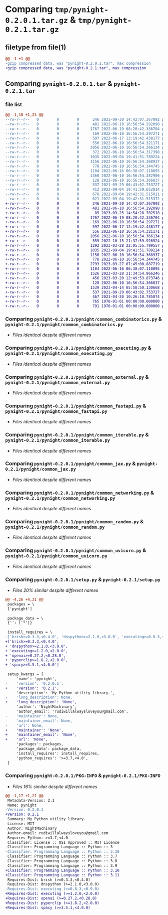 # Comparing `tmp/pynight-0.2.0.1.tar.gz` & `tmp/pynight-0.2.1.tar.gz`

## filetype from file(1)

```diff
@@ -1 +1 @@
-gzip compressed data, was "pynight-0.2.0.1.tar", max compression
+gzip compressed data, was "pynight-0.2.1.tar", max compression
```

## Comparing `pynight-0.2.0.1.tar` & `pynight-0.2.1.tar`

### file list

```diff
@@ -1,18 +1,23 @@
--rw-r--r--   0        0        0      246 2021-09-30 14:42:07.367092 pynight-0.2.0.1/pynight/__init__.py
--rw-r--r--   0        0        0      481 2022-06-10 16:56:54.292098 pynight-0.2.0.1/pynight/common_async.py
--rw-r--r--   0        0        0     1767 2022-06-19 08:20:42.336704 pynight-0.2.0.1/pynight/common_combinatorics.py
--rw-r--r--   0        0        0      169 2022-06-10 16:56:54.297271 pynight-0.2.0.1/pynight/common_debugging.py
--rw-r--r--   0        0        0      597 2022-06-17 12:19:42.438177 pynight-0.2.0.1/pynight/common_executing.py
--rw-r--r--   0        0        0      556 2022-06-10 16:56:54.321171 pynight-0.2.0.1/pynight/common_external.py
--rw-r--r--   0        0        0     2056 2022-06-10 16:56:54.366134 pynight-0.2.0.1/pynight/common_fastapi.py
--rw-r--r--   0        0        0      372 2022-06-10 16:56:54.317398 pynight-0.2.0.1/pynight/common_files.py
--rw-r--r--   0        0        0     1035 2022-09-04 19:41:51.789224 pynight-0.2.0.1/pynight/common_iterable.py
--rw-r--r--   0        0        0     1156 2022-06-10 16:56:54.368937 pynight-0.2.0.1/pynight/common_jax.py
--rw-r--r--   0        0        0      778 2022-06-10 16:56:54.344745 pynight-0.2.0.1/pynight/common_networking.py
--rw-r--r--   0        0        0     1104 2022-06-16 06:38:07.110095 pynight-0.2.0.1/pynight/common_random.py
--rw-r--r--   0        0        0     1360 2022-06-10 16:56:54.382906 pynight-0.2.0.1/pynight/common_redirections.py
--rw-r--r--   0        0        0      128 2022-06-10 16:56:54.366837 pynight-0.2.0.1/pynight/common_telegram.py
--rw-r--r--   0        0        0      537 2021-09-29 06:43:02.753727 pynight-0.2.0.1/pynight/common_uvicorn.py
--rw-r--r--   0        0        0      412 2022-09-04 19:41:59.652814 pynight-0.2.0.1/pyproject.toml
--rw-r--r--   0        0        0      678 2022-09-04 19:42:31.515011 pynight-0.2.0.1/setup.py
--rw-r--r--   0        0        0      621 2022-09-04 19:42:31.515372 pynight-0.2.0.1/PKG-INFO
+-rw-r--r--   0        0        0      246 2021-09-30 14:42:07.367092 pynight-0.2.1/pynight/__init__.py
+-rw-r--r--   0        0        0      481 2022-06-10 16:56:54.292098 pynight-0.2.1/pynight/common_async.py
+-rw-r--r--   0        0        0       85 2023-03-25 14:54:28.702518 pynight-0.2.1/pynight/common_bells.py
+-rw-r--r--   0        0        0     1767 2022-06-19 08:20:42.336704 pynight-0.2.1/pynight/common_combinatorics.py
+-rw-r--r--   0        0        0      169 2022-06-10 16:56:54.297271 pynight-0.2.1/pynight/common_debugging.py
+-rw-r--r--   0        0        0      597 2022-06-17 12:19:42.438177 pynight-0.2.1/pynight/common_executing.py
+-rw-r--r--   0        0        0      556 2022-06-10 16:56:54.321171 pynight-0.2.1/pynight/common_external.py
+-rw-r--r--   0        0        0     2056 2022-06-10 16:56:54.366134 pynight-0.2.1/pynight/common_fastapi.py
+-rw-r--r--   0        0        0      555 2022-10-15 21:37:59.926924 pynight-0.2.1/pynight/common_files.py
+-rw-r--r--   0        0        0     1292 2023-03-28 22:05:55.799557 pynight-0.2.1/pynight/common_ipython.py
+-rw-r--r--   0        0        0     1035 2022-09-04 19:41:51.789224 pynight-0.2.1/pynight/common_iterable.py
+-rw-r--r--   0        0        0     1156 2022-06-10 16:56:54.368937 pynight-0.2.1/pynight/common_jax.py
+-rw-r--r--   0        0        0      778 2022-06-10 16:56:54.344745 pynight-0.2.1/pynight/common_networking.py
+-rw-r--r--   0        0        0     2793 2023-03-27 07:45:00.887719 pynight-0.2.1/pynight/common_openai.py
+-rw-r--r--   0        0        0     1104 2022-06-16 06:38:07.110095 pynight-0.2.1/pynight/common_random.py
+-rw-r--r--   0        0        0     1526 2023-03-28 21:34:54.966246 pynight-0.2.1/pynight/common_redirections.py
+-rw-r--r--   0        0        0      456 2023-03-20 12:49:53.873746 pynight-0.2.1/pynight/common_spacy.py
+-rw-r--r--   0        0        0      128 2022-06-10 16:56:54.366837 pynight-0.2.1/pynight/common_telegram.py
+-rw-r--r--   0        0        0     1539 2023-04-14 05:58:50.130668 pynight-0.2.1/pynight/common_torch.py
+-rw-r--r--   0        0        0      537 2021-09-29 06:43:02.753727 pynight-0.2.1/pynight/common_uvicorn.py
+-rw-r--r--   0        0        0      467 2023-04-20 10:26:10.785874 pynight-0.2.1/pyproject.toml
+-rw-r--r--   0        0        0      765 1970-01-01 00:00:00.000000 pynight-0.2.1/setup.py
+-rw-r--r--   0        0        0      791 1970-01-01 00:00:00.000000 pynight-0.2.1/PKG-INFO
```

### Comparing `pynight-0.2.0.1/pynight/common_combinatorics.py` & `pynight-0.2.1/pynight/common_combinatorics.py`

 * *Files identical despite different names*

### Comparing `pynight-0.2.0.1/pynight/common_executing.py` & `pynight-0.2.1/pynight/common_executing.py`

 * *Files identical despite different names*

### Comparing `pynight-0.2.0.1/pynight/common_external.py` & `pynight-0.2.1/pynight/common_external.py`

 * *Files identical despite different names*

### Comparing `pynight-0.2.0.1/pynight/common_fastapi.py` & `pynight-0.2.1/pynight/common_fastapi.py`

 * *Files identical despite different names*

### Comparing `pynight-0.2.0.1/pynight/common_iterable.py` & `pynight-0.2.1/pynight/common_iterable.py`

 * *Files identical despite different names*

### Comparing `pynight-0.2.0.1/pynight/common_jax.py` & `pynight-0.2.1/pynight/common_jax.py`

 * *Files identical despite different names*

### Comparing `pynight-0.2.0.1/pynight/common_networking.py` & `pynight-0.2.1/pynight/common_networking.py`

 * *Files identical despite different names*

### Comparing `pynight-0.2.0.1/pynight/common_random.py` & `pynight-0.2.1/pynight/common_random.py`

 * *Files identical despite different names*

### Comparing `pynight-0.2.0.1/pynight/common_uvicorn.py` & `pynight-0.2.1/pynight/common_uvicorn.py`

 * *Files identical despite different names*

### Comparing `pynight-0.2.0.1/setup.py` & `pynight-0.2.1/setup.py`

 * *Files 20% similar despite different names*

```diff
@@ -4,26 +4,31 @@
 packages = \
 ['pynight']
 
 package_data = \
 {'': ['*']}
 
 install_requires = \
-['brish>=0.3.3,<0.4.0', 'dnspython>=2.1.0,<3.0.0', 'executing>=0.8.3,<0.9.0']
+['brish>=0.3.3,<0.4.0',
+ 'dnspython>=2.1.0,<3.0.0',
+ 'executing>=1.2.0,<2.0.0',
+ 'openai>=0.27.2,<0.28.0',
+ 'pyperclip>=1.8.2,<2.0.0',
+ 'spacy>=3.5.1,<4.0.0']
 
 setup_kwargs = {
     'name': 'pynight',
-    'version': '0.2.0.1',
+    'version': '0.2.1',
     'description': 'My Python utility library.',
-    'long_description': None,
+    'long_description': 'None',
     'author': 'NightMachinary',
     'author_email': 'rudiwillalwaysloveyou@gmail.com',
-    'maintainer': None,
-    'maintainer_email': None,
-    'url': None,
+    'maintainer': 'None',
+    'maintainer_email': 'None',
+    'url': 'None',
     'packages': packages,
     'package_data': package_data,
     'install_requires': install_requires,
     'python_requires': '>=3.7,<4.0',
 }
```

### Comparing `pynight-0.2.0.1/PKG-INFO` & `pynight-0.2.1/PKG-INFO`

 * *Files 16% similar despite different names*

```diff
@@ -1,17 +1,21 @@
 Metadata-Version: 2.1
 Name: pynight
-Version: 0.2.0.1
+Version: 0.2.1
 Summary: My Python utility library.
 License: MIT
 Author: NightMachinary
 Author-email: rudiwillalwaysloveyou@gmail.com
 Requires-Python: >=3.7,<4.0
 Classifier: License :: OSI Approved :: MIT License
 Classifier: Programming Language :: Python :: 3
-Classifier: Programming Language :: Python :: 3.10
 Classifier: Programming Language :: Python :: 3.7
 Classifier: Programming Language :: Python :: 3.8
 Classifier: Programming Language :: Python :: 3.9
+Classifier: Programming Language :: Python :: 3.10
+Classifier: Programming Language :: Python :: 3.11
 Requires-Dist: brish (>=0.3.3,<0.4.0)
 Requires-Dist: dnspython (>=2.1.0,<3.0.0)
-Requires-Dist: executing (>=0.8.3,<0.9.0)
+Requires-Dist: executing (>=1.2.0,<2.0.0)
+Requires-Dist: openai (>=0.27.2,<0.28.0)
+Requires-Dist: pyperclip (>=1.8.2,<2.0.0)
+Requires-Dist: spacy (>=3.5.1,<4.0.0)
```

